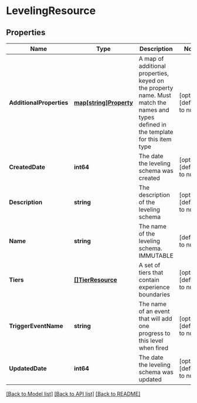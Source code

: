 # LevelingResource

## Properties
Name | Type | Description | Notes
------------ | ------------- | ------------- | -------------
**AdditionalProperties** | [**map[string]Property**](Property.md) | A map of additional properties, keyed on the property name.  Must match the names and types defined in the template for this item type | [optional] [default to null]
**CreatedDate** | **int64** | The date the leveling schema was created | [optional] [default to null]
**Description** | **string** | The description of the leveling schema | [optional] [default to null]
**Name** | **string** | The name of the leveling schema.  IMMUTABLE | [default to null]
**Tiers** | [**[]TierResource**](TierResource.md) | A set of tiers that contain experience boundaries | [optional] [default to null]
**TriggerEventName** | **string** | The name of an event that will add one progress to this level when fired | [optional] [default to null]
**UpdatedDate** | **int64** | The date the leveling schema was updated | [optional] [default to null]

[[Back to Model list]](../README.md#documentation-for-models) [[Back to API list]](../README.md#documentation-for-api-endpoints) [[Back to README]](../README.md)


